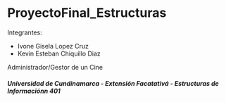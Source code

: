 # ProyectoFinal_Estructuras

Integrantes: 
- Ivone Gisela Lopez Cruz
- Kevin Esteban Chiquillo Diaz

Administrador/Gestor de un Cine

##### Universidad de Cundinamarca - Extensión Facatativá - Estructuras de Informaciónn 401

